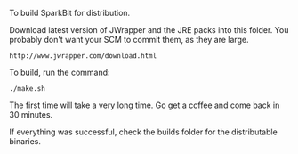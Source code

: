 To build SparkBit for distribution.

Download latest version of JWrapper and the JRE packs into this folder.  You probably don't want your SCM to commit them, as they are large.
```
http://www.jwrapper.com/download.html
```

To build, run the command:
```
./make.sh
```

The first time will take a very long time.  Go get a coffee and come back in 30 minutes.

If everything was successful, check the builds folder for the distributable binaries.

